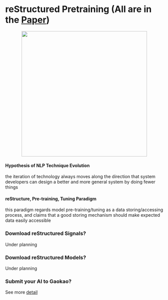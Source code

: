 # reStructured Pretraining (All are in the [Paper](https://arxiv.org/pdf/2206.11147.pdf))
<p align="center">
<img src="https://user-images.githubusercontent.com/59123869/173596999-f21cb853-d88f-4004-ad15-d6105f6e6cb8.png" width="400"/>
</p>


#### Hypothesis of NLP Technique Evolution
the iteration of technology always moves along the direction that system developers can design a better and more general system by doing fewer things

#### reStructure, Pre-training, Tuning Paradigm
this paradigm regards model pre-training/tuning as a data storing/accessing process, and claims that a good storing mechanism should make expected data easily accessible



### Download reStructured Signals?
Under planning

### Download reStructured Models?
Under planning

### Submit your AI to Gaokao?
See more [detail](https://github.com/ExpressAI/AI-Gaokao)

